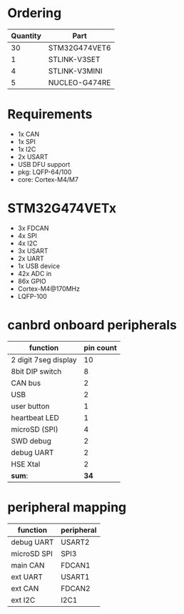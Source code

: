 # Ordering
Quantity | Part
---------|-----
30 | STM32G474VET6
1 | STLINK-V3SET
4 | STLINK-V3MINI
5 | NUCLEO-G474RE

# Requirements
- 1x CAN
- 1x SPI
- 1x I2C
- 2x USART
- USB DFU support
- pkg: LQFP-64/100
- core: Cortex-M4/M7
# STM32G474VETx
- 3x FDCAN
- 4x SPI
- 4x I2C
- 3x USART
- 2x UART
- 1x USB device
- 42x ADC in
- 86x GPIO
- Cortex-M4@170MHz
- LQFP-100
# canbrd onboard peripherals
function | pin count 
---------|-----------
2 digit 7seg display | 10
8bit DIP switch | 8
CAN bus | 2
USB | 2
user button | 1
heartbeat LED | 1
microSD (SPI) | 4
SWD debug | 2
debug UART | 2
HSE Xtal | 2
**sum**: | **34**

# peripheral mapping
function | peripheral
---------|-----------
debug UART | USART2
microSD SPI | SPI3
main CAN | FDCAN1
ext UART | USART1
ext CAN | FDCAN2
ext I2C | I2C1